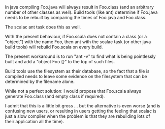 In java compiling Foo.java will always result in Foo.class (and an
arbitrary number of other classes as well).  Build tools
(like ant) determine if Foo.java needs to be rebuilt by comparing
the times of Foo.java and Foo.class.

The scalac ant task does this as well.

With the present behaviour, if Foo.scala does not contain
a class (or a "object") with the name Foo, then ant with
the scalac task (or other java build tools) will rebuild 
Foo.scala on every build.

The present workaround is to run "ant -v" to find what is
being pointlessly built and add a "object Foo {}" to the
top of such files.

Build tools use the filesystem as their database, so the fact
that a file is compiled needs to leave some evidence on the
filesystem that can be determined by the filename alone.

While not a perfect solution: I would propose that Foo.scala
always generate Foo.class (and empty class if required).

I admit that this is a little bit gross ... but the alternative
is even worse (and is confusing new users, or resulting in users
getting the feeling that scalac is just a slow compiler when
the problem is that they are rebuilding lots of their application
all the time).
